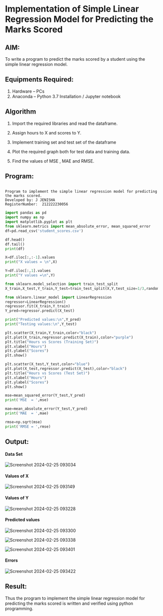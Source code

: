 # Implementation of Simple Linear Regression Model for Predicting the Marks Scored

## AIM:
To write a program to predict the marks scored by a student using the simple linear regression model.

## Equipments Required:
1. Hardware – PCs
2. Anaconda – Python 3.7 Installation / Jupyter notebook

## Algorithm
1. Import the required libraries and read the dataframe.

2. Assign hours to X and scores to Y.

3. Implement training set and test set of the dataframe

4. Plot the required graph both for test data and training data.

5. Find the values of MSE , MAE and RMSE.
 

## Program:
```

Program to implement the simple linear regression model for predicting the marks scored.
Developed by: J JENISHA
RegisterNumber:  212222230056

```

```python
import pandas as pd
import numpy as np
import matplotlib.pyplot as plt
from sklearn.metrics import mean_absolute_error, mean_squared_error
df=pd.read_csv('student_scores.csv')

df.head()
df.tail()
print(df)

X=df.iloc[:,:-1].values
print("X values = \n",X)

Y=df.iloc[:,1].values
print("Y values =\n",Y)

from sklearn.model_selection import train_test_split
X_train,X_test,Y_train,Y_test=train_test_split(X,Y,test_size=1/3,random_state=0)

from sklearn.linear_model import LinearRegression
regressor=LinearRegression()
regressor.fit(X_train,Y_train)
Y_pred=regressor.predict(X_test)

print("Predicted values:\n",Y_pred)
print("Testing values:\n",Y_test)

plt.scatter(X_train,Y_train,color="black")
plt.plot(X_train,regressor.predict(X_train),color="purple")
plt.title("Hours vs Scores (Training Set)")
plt.xlabel("Hours")
plt.ylabel("Scores")
plt.show()

plt.scatter(X_test,Y_test,color="blue")
plt.plot(X_test,regressor.predict(X_test),color="black")
plt.title("Hours vs Scores (Test Set)")
plt.xlabel("Hours")
plt.ylabel("Scores")
plt.show()

mse=mean_squared_error(Y_test,Y_pred)
print('MSE  = ',mse)

mae=mean_absolute_error(Y_test,Y_pred)
print('MAE  = ',mae)

rmse=np.sqrt(mse)
print('RMSE = ',rmse)
```

## Output:
#### Data Set
![Screenshot 2024-02-25 093034](https://github.com/Jenishajustin/Implementation-of-Simple-Linear-Regression-Model-for-Predicting-the-Marks-Scored/assets/119405070/d290a82e-502d-496c-96e8-6b8318e63a03)

#### Values of X
![Screenshot 2024-02-25 093149](https://github.com/Jenishajustin/Implementation-of-Simple-Linear-Regression-Model-for-Predicting-the-Marks-Scored/assets/119405070/6a79284e-ac3d-441b-ba05-9caf641d7287)

#### Values of Y
![Screenshot 2024-02-25 093228](https://github.com/Jenishajustin/Implementation-of-Simple-Linear-Regression-Model-for-Predicting-the-Marks-Scored/assets/119405070/eeb16b86-a5e8-4a83-9ceb-ae47d593140a)

#### Predicted values
![Screenshot 2024-02-25 093300](https://github.com/Jenishajustin/Implementation-of-Simple-Linear-Regression-Model-for-Predicting-the-Marks-Scored/assets/119405070/2369b26a-66bb-4a14-95ad-b5881066322f)

![Screenshot 2024-02-25 093338](https://github.com/Jenishajustin/Implementation-of-Simple-Linear-Regression-Model-for-Predicting-the-Marks-Scored/assets/119405070/627f6ae1-6285-4bd1-9998-3496e232d90a)

![Screenshot 2024-02-25 093401](https://github.com/Jenishajustin/Implementation-of-Simple-Linear-Regression-Model-for-Predicting-the-Marks-Scored/assets/119405070/f1959b3b-14e1-4ca3-8950-9d5ea26237b6)

#### Errors
![Screenshot 2024-02-25 093422](https://github.com/Jenishajustin/Implementation-of-Simple-Linear-Regression-Model-for-Predicting-the-Marks-Scored/assets/119405070/632fd059-c12c-4334-bb61-ead830563d14)

## Result:
Thus the program to implement the simple linear regression model for predicting the marks scored is written and verified using python programming.
